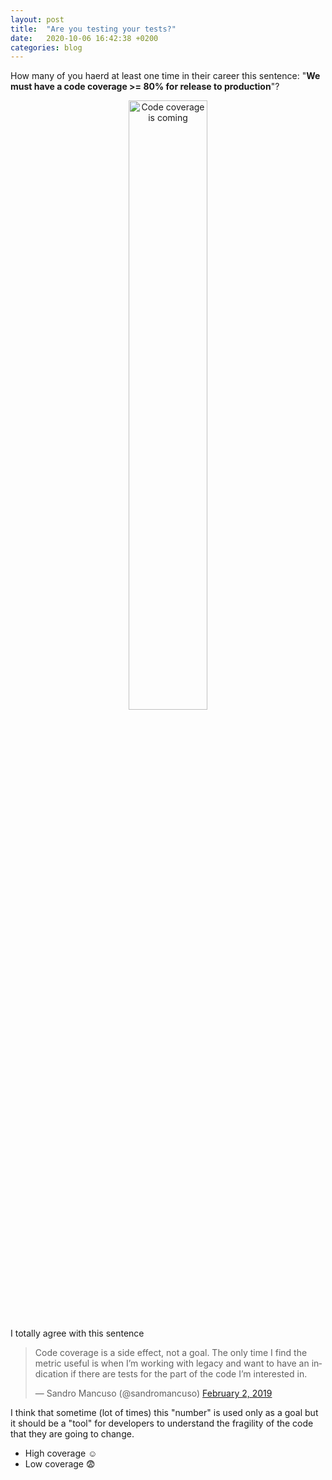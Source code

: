 ```yaml
---
layout: post
title:  "Are you testing your tests?"
date:   2020-10-06 16:42:38 +0200
categories: blog
---
```

How many of you haerd at least one time in their career this sentence: "**We must have a code coverage >= 80% for release to production**"?

<p align="center">
<img src="https://memegenerator.net/img/instances/54739072.jpg" alt="Code coverage is coming" width="50%"/>
</p>

I totally agree with this sentence

<blockquote class="twitter-tweet"><p lang="en" dir="ltr">Code coverage is a side effect, not a goal. The only time I find the metric useful is when I’m working with legacy and want to have an indication if there are tests for the part of the code I’m interested in.</p>&mdash; Sandro Mancuso (@sandromancuso) <a href="https://twitter.com/sandromancuso/status/1091701221390516224?ref_src=twsrc%5Etfw">February 2, 2019</a></blockquote>

I think that sometime (lot of times) this "number" is used only as a goal but it should be a "tool" for developers to understand the fragility of the code that they are going to change. 

* High coverage :relaxed:
* Low coverage :fearful:


